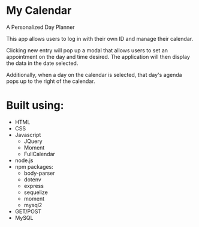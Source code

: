 # My Calendar
A Personalized Day Planner

This app allows users to log in with their own ID and manage their calendar.

Clicking new entry will pop up a modal that allows users to set an appointment on the day and time desired. The application will then display the data in the date selected.

Additionally, when a day on the calendar is selected, that day's agenda pops up to the right of the calendar.

# Built using:

- HTML
- CSS
- Javascript
  - JQuery
  - Moment
  - FullCalendar
- node.js
- npm packages:
  - body-parser
  - dotenv
  - express
  - sequelize
  - moment
  - mysql2
- GET/POST
- MySQL
